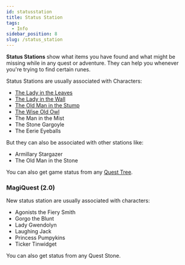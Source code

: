 ```yaml
---
id: statusstation
title: Status Station
tags:
  - Info
sidebar_position: 8
slug: /status_station
---
```


**Status Stations** show what items you have found and what might be missing while in any quest or adventure. They can help you whenever you're trying to find certain runes.

Status Stations are usually associated with Characters:

  - [The Lady in the Leaves](docs\Home.mdx)
  - [The Lady in the Wall](docs\Home.mdx)
  - [The Old Man in the Stump](docs\Home.mdx)
  - [The Wise Old Owl](docs\Home.mdx)
  - The Man in the Mist
  - The Stone Gargoyle
  - The Eerie Eyeballs

But they can also be associated with other stations like:

  - Armillary Stargazer
  - The Old Man in the Stone

You can also get game status from any [Quest Tree](docs\Home.mdx).

### MagiQuest (2.0)

New status station are usually associated with characters:

  - Agonists the Fiery Smith
  - Gorgo the Blunt
  - Lady Gwendolyn
  - Laughing Jack
  - Princess Pumpykins
  - Ticker Tinwidget

You can also get status from any Quest Stone. 